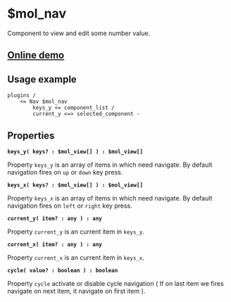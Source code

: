 # $mol_nav

Component to view and edit some number value.

## [Online demo](http://eigenmethod.github.io/mol/#demo=mol_nav)

## Usage example
```
plugins /
	<= Nav $mol_nav
		keys_y <= component_list /
		current_y <=> selected_component -
```

## Properties

**`keys_y( keys? : $mol_view[] ) : $mol_view[]`**

Property `keys_y` is an array of items in which need navigate.
By default navigation fires on `up` or `down` key press.

**`keys_x( keys? : $mol_view[] ) : $mol_view[]`**

Property `keys_x` is an array of items in which need navigate.
By default navigation fires on `left` or `right` key press.

**`current_y( item? : any ) : any`**

Property `current_y` is an current item in `keys_y`.

**`current_x( item? : any ) : any`**

Property `current_x` is an current item in `keys_x`.

**`cycle( value? : boolean ) : boolean`**

Property `cycle` activate or disable cycle navigation ( If on last item we fires navigate on next item, it navigate on first item ).
